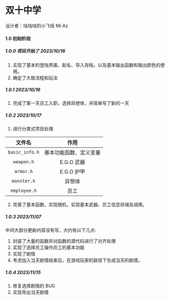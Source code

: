 # 双十中学

设计者：咕咕咕的小飞瑶 Mr.Az

#### 1.0 初始阶段

##### 1.0.0 项目开始了 2023/10/16

1. 实现了基本的登陆界面、起名、导入存档，以及基本输出函数和输出颜色的使用。
2. 确定了大致流程和玩法

##### 1.0.1 2023/10/16

1. 完成了第一天员工入职，选择异想体，并简单写了新的一天

##### 1.0.2 2023/10/17

1. 进行分类式项目处理

|     文件名     |          作用          |
| :------------: | :--------------------: |
| `basic_info.h` | 基本功能函数、定义变量 |
|   `weapon.h`   |       E.G.O 武器       |
|   `armor.h`    |       E.G.O 护甲       |
|  `monster.h`   |         异想体         |
|  `employee.h`  |          员工          |

2. 完善了基本函数，实现随机，实现基本武器、员工信息存储及调用。

##### 1.0.3 2023/11/07

中间大部分更新内容没有写，大约有以下几点: 

1. 封装了大量的函数并对函数的源代码进行了对齐处理
2. 实现了选择员工操作员工的基本功能
3. 实现了剧情
4. 考虑加入当天剧情结束后，在游戏玩家的路径下生成当天的剧情。

##### 1.0.4 2023/11/15

1. 修复选择剧情的 BUG
2. 实现导出当天剧情

